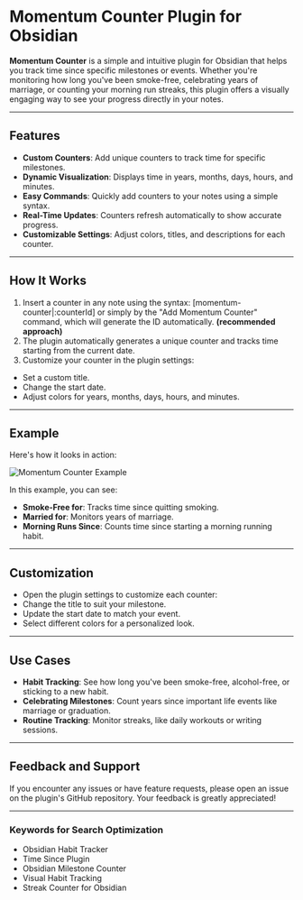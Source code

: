 # Momentum Counter Plugin for Obsidian

**Momentum Counter** is a simple and intuitive plugin for Obsidian that helps you track time since specific milestones or events. Whether you're monitoring how long you've been smoke-free, celebrating years of marriage, or counting your morning run streaks, this plugin offers a visually engaging way to see your progress directly in your notes.

---

## Features

- **Custom Counters**: Add unique counters to track time for specific milestones.
- **Dynamic Visualization**: Displays time in years, months, days, hours, and minutes.
- **Easy Commands**: Quickly add counters to your notes using a simple syntax.
- **Real-Time Updates**: Counters refresh automatically to show accurate progress.
- **Customizable Settings**: Adjust colors, titles, and descriptions for each counter.

---

## How It Works

1. Insert a counter in any note using the syntax: [momentum-counter|:counterId] or simply by the "Add Momentum Counter" command, which will generate the ID automatically. **(recommended approach)**
2. The plugin automatically generates a unique counter and tracks time starting from the current date.
3. Customize your counter in the plugin settings:
- Set a custom title.
- Change the start date.
- Adjust colors for years, months, days, hours, and minutes.

---

## Example

Here's how it looks in action:

![Momentum Counter Example](https://github.com/goxxu/[reponame]/blob/[branch]/image.jpg?raw=true)

In this example, you can see:
- **Smoke-Free for**: Tracks time since quitting smoking.
- **Married for**: Monitors years of marriage.
- **Morning Runs Since**: Counts time since starting a morning running habit.

---

## Customization

- Open the plugin settings to customize each counter:
- Change the title to suit your milestone.
- Update the start date to match your event.
- Select different colors for a personalized look.

---

## Use Cases

- **Habit Tracking**: See how long you've been smoke-free, alcohol-free, or sticking to a new habit.
- **Celebrating Milestones**: Count years since important life events like marriage or graduation.
- **Routine Tracking**: Monitor streaks, like daily workouts or writing sessions.

---

## Feedback and Support

If you encounter any issues or have feature requests, please open an issue on the plugin's GitHub repository. Your feedback is greatly appreciated!

---

### Keywords for Search Optimization

- Obsidian Habit Tracker
- Time Since Plugin
- Obsidian Milestone Counter
- Visual Habit Tracking
- Streak Counter for Obsidian